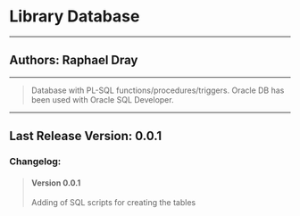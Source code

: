 # Library Database 
---
## Authors: Raphael Dray
---
> Database with PL-SQL functions/procedures/triggers.
> Oracle DB has been used with Oracle SQL Developer.
---
## Last Release Version: 0.0.1
### Changelog:
> #### Version 0.0.1
> Adding of SQL scripts for creating the tables

